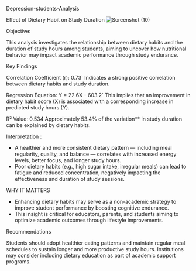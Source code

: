  Depression-students-Analysis

Effect of Dietary Habit on Study Duration
![Screenshot (10)](https://github.com/user-attachments/assets/c74dc2e8-96cc-4d17-ab1a-9af71c809c5c)


 Objective:
 
This analysis investigates the relationship between dietary habits and the duration of study hours among students, aiming to uncover how nutritional behavior may impact academic performance through study endurance.

 Key Findings

Correlation Coefficient (r): 0.73`
  Indicates a strong positive correlation between dietary habits and study duration.

Regression Equation:
 Y = 22.6X - 603.2`
  This implies that an improvement in dietary habit score (X) is associated with a corresponding increase in predicted study hours (Y).

R² Value: 0.534
  Approximately 53.4% of the variation** in study duration can be explained by dietary habits.

 Interpretation :

* A healthier and more consistent dietary pattern — including meal regularity, quality, and balance — correlates with increased energy levels, better focus, and longer study hours.
* Poor dietary habits (e.g., high sugar intake, irregular meals) can lead to fatigue and reduced concentration, negatively impacting the effectiveness and duration of study sessions.

 WHY IT MATTERS

* Enhancing dietary habits may serve as a non-academic strategy to improve student performance by boosting cognitive endurance.
* This insight is critical for educators, parents, and students aiming to optimize academic outcomes through lifestyle improvements.

Recommendations

Students should adopt healthier eating patterns and maintain regular meal schedules to sustain longer and more productive study hours.
Institutions may consider including dietary education as part of academic support programs.

